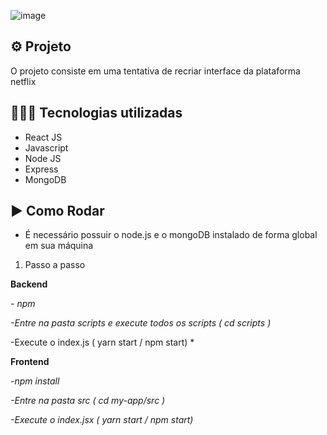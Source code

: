 ![image](https://user-images.githubusercontent.com/78683353/148055925-05d05b28-7e03-4492-8eb6-0f921cbd8711.png)

## ⚙️ Projeto

 O projeto consiste em uma tentativa de recriar interface da plataforma netflix 
 
 
 ## 👨🏻‍💻 Tecnologias utilizadas 
 
 - React JS
 - Javascript
 - Node JS
 - Express 
 - MongoDB
 
 ## ▶️ Como Rodar
 - É necessário possuir o node.js e o mongoDB instalado de forma global em sua máquina
 
 1. Passo a passo
 
**Backend**

*- npm*

*-Entre na pasta scripts e execute todos os scripts ( cd scripts )*

-Execute o index.js ( yarn start / npm start) *

 **Frontend**
 
 *-npm install*
 
 *-Entre na pasta src ( cd my-app/src )*
 
 *-Execute o index.jsx ( yarn start / npm start)*


